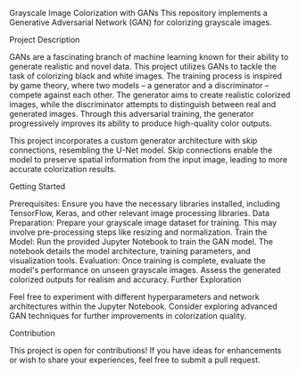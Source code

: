 
Grayscale Image Colorization with GANs
This repository implements a Generative Adversarial Network (GAN) for colorizing grayscale images.

Project Description

GANs are a fascinating branch of machine learning known for their ability to generate realistic and novel data. This project utilizes GANs to tackle the task of colorizing black and white images. The training process is inspired by game theory, where two models – a generator and a discriminator – compete against each other. The generator aims to create realistic colorized images, while the discriminator attempts to distinguish between real and generated images. Through this adversarial training, the generator progressively improves its ability to produce high-quality color outputs.

This project incorporates a custom generator architecture with skip connections, resembling the U-Net model. Skip connections enable the model to preserve spatial information from the input image, leading to more accurate colorization results.

Getting Started

Prerequisites: Ensure you have the necessary libraries installed, including TensorFlow, Keras, and other relevant image processing libraries.
Data Preparation: Prepare your grayscale image dataset for training. This may involve pre-processing steps like resizing and normalization.
Train the Model: Run the provided Jupyter Notebook to train the GAN model. The notebook details the model architecture, training parameters, and visualization tools.
Evaluation: Once training is complete, evaluate the model's performance on unseen grayscale images. Assess the generated colorized outputs for realism and accuracy.
Further Exploration

Feel free to experiment with different hyperparameters and network architectures within the Jupyter Notebook. Consider exploring advanced GAN techniques for further improvements in colorization quality.

Contribution

This project is open for contributions! If you have ideas for enhancements or wish to share your experiences, feel free to submit a pull request.
